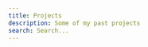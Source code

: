 ```yaml
---
title: Projects
description: Some of my past projects
search: Search...
---
```


<project-cards :limit="24" :more="true" />
